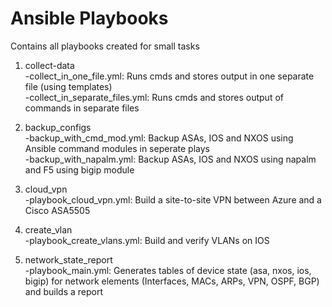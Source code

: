 # Ansible Playbooks

Contains all playbooks created for small tasks

1. collect-data<br />
-collect_in_one_file.yml: Runs cmds and stores output in one separate file (using templates)<br />
-collect_in_separate_files.yml: Runs cmds and stores output of commands in separate files<br />

2. backup_configs<br />
-backup_with_cmd_mod.yml: Backup ASAs, IOS and NXOS using Ansible command modules in seperate plays<br />
-backup_with_napalm.yml: Backup ASAs, IOS and NXOS using napalm and F5 using bigip module<br />

3. cloud_vpn<br />
-playbook_cloud_vpn.yml: Build a site-to-site VPN between Azure and a Cisco ASA5505

4. create_vlan<br />
-playbook_create_vlans.yml: Build and verify VLANs on IOS

5. network_state_report<br />
-playbook_main.yml: Generates tables of device state (asa, nxos, ios, bigip) for network elements (Interfaces, MACs, ARPs, VPN, OSPF, BGP) and builds a report
